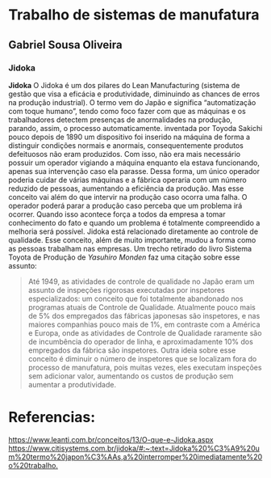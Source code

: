 # Trabalho de sistemas de manufatura 


## Gabriel Sousa Oliveira

### Jidoka 
**Jidoka** 
O Jidoka é um dos pilares do Lean Manufacturing (sistema de gestão que visa a eficácia e produtividade, diminuindo as chances de erros na produção industrial). O termo vem do Japão e significa “automatização com toque humano”, tendo como foco fazer com que as máquinas e os trabalhadores detectem presenças de anormalidades na produção, parando, assim, o processo automaticamente.
inventada por Toyoda Sakichi pouco depois de 1890 um dispositivo foi inserido na máquina de forma a distinguir condições normais e anormais, consequentemente produtos defeituosos não eram produzidos. Com isso, não era mais necessário possuir um operador vigiando a máquina enquanto ela estava funcionando, apenas sua intervenção caso ela parasse. Dessa forma, um único operador poderia cuidar de várias máquinas e a fábrica operaria com um número reduzido de pessoas, aumentando a eficiência da produção.
Mas esse conceito vai além do que intervir na produção caso ocorra uma falha. O operador poderá parar a produção caso perceba que um problema irá ocorrer. Quando isso acontece força a todos da empresa a tomar conhecimento do fato e quando um problema é totalmente compreendido a melhoria será possível.
Jidoka está relacionado diretamente ao controle de qualidade. Esse conceito, além de muito importante, mudou a forma como as pessoas trabalham nas empresas. Um trecho retirado do livro Sistema Toyota de Produção de _Yasuhiro Monden_ faz uma citação sobre esse assunto:
>Até 1949, as atividades de controle de qualidade no Japão eram um assunto de inspeções rigorosas executadas por inspetores especializados: um conceito que foi totalmente abandonado nos programas atuais de Controle de Qualidade. Atualmente pouco mais de 5% dos empregados das fábricas japonesas são inspetores, e nas maiores companhias pouco mais de 1%, em contraste com a América e Europa, onde as atividades de Controle de Qualidade raramente são de incumbência do operador de linha, e aproximadamente 10% dos empregados da fábrica são inspetores.
Outra ideia sobre esse conceito é diminuir o número de inspetores que se localizam fora do processo de manufatura, pois muitas vezes, eles executam inspeções sem adicionar valor, aumentando os custos de produção sem aumentar a produtividade.


# Referencias: 
<https://www.leanti.com.br/conceitos/13/O-que-e-Jidoka.aspx>
<https://www.citisystems.com.br/jidoka/#:~:text=Jidoka%20%C3%A9%20um%20termo%20japon%C3%AAs,a%20interromper%20imediatamente%20o%20trabalho.>
